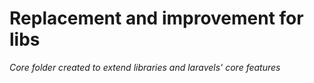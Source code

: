 # Replacement and improvement for libs

*Core folder created to extend libraries and laravels' core features*